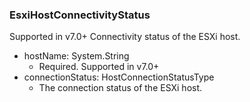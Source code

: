 ### EsxiHostConnectivityStatus
Supported in v7.0+
  Connectivity status of the ESXi host.

- hostName: System.String
  - Required. Supported in v7.0+
- connectionStatus: HostConnectionStatusType
  - The connection status of the ESXi host.
